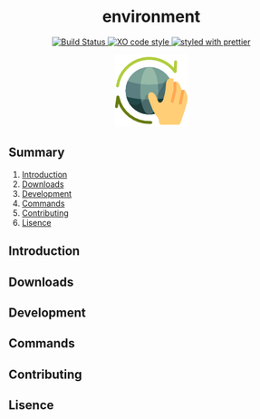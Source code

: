 <h1 align="center">environment</h1>



<p align="center">
  <a href="https://travis-ci.org/jeffersondanielss/environment"> <img  src="https://travis-ci.org/jeffersondanielss/environment.svg" alt="Build Status"></a><a href="https://github.com/sindresorhus/xo"> <img src="https://img.shields.io/badge/code_style-XO-5ed9c7.svg" alt="XO code style"></a><a href="https://github.com/prettier/prettier"> <img src="https://img.shields.io/badge/styled_with-prettier-ff69b4.svg" alt="styled with prettier"> </a>
</p>

<p align="center">
  <img src="resources/logo.png">
</p>

## Summary

1. [Introduction](#introduction)
1. [Downloads](#downloads)
1. [Development](#development)
1. [Commands](#commands)
1. [Contributing](#contributing)
1. [Lisence](#lisence)


## Introduction

## Downloads

## Development

## Commands

## Contributing

## Lisence


